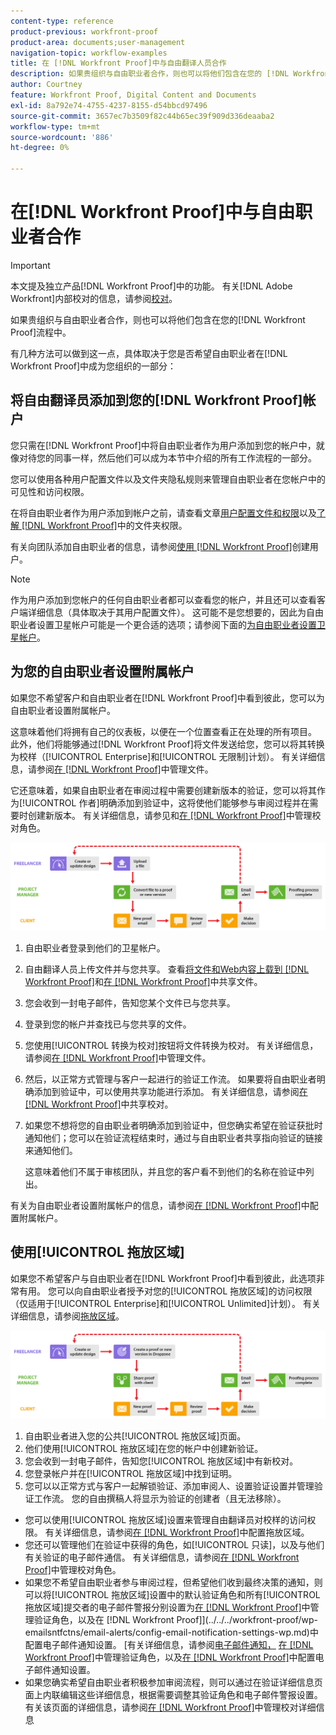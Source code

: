 ```yaml
---
content-type: reference
product-previous: workfront-proof
product-area: documents;user-management
navigation-topic: workflow-examples
title: 在 [!DNL Workfront Proof]中与自由翻译人员合作
description: 如果贵组织与自由职业者合作，则也可以将他们包含在您的 [!DNL Workfront Proof] 流程中。
author: Courtney
feature: Workfront Proof, Digital Content and Documents
exl-id: 8a792e74-4755-4237-8155-d54bbcd97496
source-git-commit: 3657ec7b3509f82c44b65ec39f909d336deaaba2
workflow-type: tm+mt
source-wordcount: '886'
ht-degree: 0%

---
```


# 在[!DNL Workfront Proof]中与自由职业者合作

>[!IMPORTANT]
>
>本文提及独立产品[!DNL Workfront Proof]中的功能。 有关[!DNL Adobe Workfront]内部校对的信息，请参阅[校对](../../../review-and-approve-work/proofing/proofing.md)。

如果贵组织与自由职业者合作，则也可以将他们包含在您的[!DNL Workfront Proof]流程中。

有几种方法可以做到这一点，具体取决于您是否希望自由职业者在[!DNL Workfront Proof]中成为您组织的一部分：

## 将自由翻译员添加到您的[!DNL Workfront Proof]帐户

您只需在[!DNL Workfront Proof]中将自由职业者作为用户添加到您的帐户中，就像对待您的同事一样，然后他们可以成为本节中介绍的所有工作流程的一部分。

您可以使用各种用户配置文件以及文件夹隐私规则来管理自由职业者在您帐户中的可见性和访问权限。

在将自由职业者作为用户添加到帐户之前，请查看文章[用户配置文件和权限](https://support.workfront.com/hc/https://support.workfront.com/hc/en-us/articles/115004087428-User-profiles-and-permissions)以及[了解 [!DNL Workfront Proof]](../../../workfront-proof/wp-work-proofsfiles/organize-your-work/folder-permissions.md)中的文件夹权限。

有关向团队添加自由职业者的信息，请参阅[使用 [!DNL Workfront Proof]](../../../workfront-proof/wp-mnguserscontacts/users/create-users.md)创建用户。

>[!NOTE]
>
>作为用户添加到您帐户的任何自由职业者都可以查看您的帐户，并且还可以查看客户端详细信息（具体取决于其用户配置文件）。 这可能不是您想要的，因此为自由职业者设置卫星帐户可能是一个更合适的选项；请参阅下面的[为自由职业者设置卫星帐户](https://support.workfront.com/knowledge/articles/115004259868/en-us?brand_id=662728&amp;return_to=%2Fhc%2Fen-us%2Farticles%2F115004259868#Option-B---set-up-a-satellite-account-for-your-freelancers)。

## 为您的自由职业者设置附属帐户

如果您不希望客户和自由职业者在[!DNL Workfront Proof]中看到彼此，您可以为自由职业者设置附属帐户。

这意味着他们将拥有自己的仪表板，以便在一个位置查看正在处理的所有项目。 此外，他们将能够通过[!DNL Workfront Proof]将文件发送给您，您可以将其转换为校样（[!UICONTROL Enterprise]和[!UICONTROL 无限制]计划）。 有关详细信息，请参阅[在 [!DNL Workfront Proof]](../../../workfront-proof/wp-work-proofsfiles/manage-your-work/manage-files.md)中管理文件。

它还意味着，如果自由职业者在审阅过程中需要创建新版本的验证，您可以将其作为[!UICONTROL 作者]明确添加到验证中，这将使他们能够参与审阅过程并在需要时创建新版本。 有关详细信息，请参见和[在 [!DNL Workfront Proof]](../../../workfront-proof/wp-work-proofsfiles/share-proofs-and-files/manage-proof-roles.md)中管理校对角色。

![自由翻译员_-_option_B.png](assets/freelancers_-_option_B.png)

1. 自由职业者登录到他们的卫星帐户。
1. 自由翻译人员上传文件并与您共享。 查看[将文件和Web内容上载到 [!DNL Workfront Proof]](../../../workfront-proof/wp-work-proofsfiles/create-proofs-and-files/upload-files-web-content.md)和[在 [!DNL Workfront Proof]](../../../workfront-proof/wp-work-proofsfiles/share-proofs-and-files/share-files.md)中共享文件。

1. 您会收到一封电子邮件，告知您某个文件已与您共享。
1. 登录到您的帐户并查找已与您共享的文件。
1. 您使用[!UICONTROL 转换为校对]按钮将文件转换为校对。 有关详细信息，请参阅[在 [!DNL Workfront Proof]](../../../workfront-proof/wp-work-proofsfiles/manage-your-work/manage-files.md)中管理文件。
1. 然后，以正常方式管理与客户一起进行的验证工作流。 如果要将自由职业者明确添加到验证中，可以使用共享功能进行添加。 有关详细信息，请参阅[在 [!DNL Workfront Proof]](../../../workfront-proof/wp-work-proofsfiles/share-proofs-and-files/share-proof.md)中共享校对。
1. 如果您不想将您的自由职业者明确添加到验证中，但您确实希望在验证获批时通知他们；您可以在验证流程结束时，通过与自由职业者共享指向验证的链接来通知他们。

   这意味着他们不属于审核团队，并且您的客户看不到他们的名称在验证中列出。

有关为自由职业者设置附属帐户的信息，请参阅[在 [!DNL Workfront Proof]](../../../workfront-proof/wp-acct-admin/satellite-accounts/configure-sat-acct-in-wp.md)中配置附属帐户。

## 使用[!UICONTROL 拖放区域]

如果您不希望客户与自由职业者在[!DNL Workfront Proof]中看到彼此，此选项非常有用。 您可以向自由职业者授予对您的[!UICONTROL 拖放区域]的访问权限（仅适用于[!UICONTROL Enterprise]和[!UICONTROL Unlimited]计划）。 有关详细信息，请参阅[拖放区域](../../../workfront-proof/wp-work-proofsfiles/create-proofs-and-files/dropzone.md)。

![自由翻译员_-_option_C_-_dropzone.png](assets/freelancers_-_option_C_-_dropzone.png)

1. 自由职业者进入您的公共[!UICONTROL 拖放区域]页面。
1. 他们使用[!UICONTROL 拖放区域]在您的帐户中创建新验证。
1. 您会收到一封电子邮件，告知您[!UICONTROL 拖放区域]中有新校对。
1. 您登录帐户并在[!UICONTROL 拖放区域]中找到证明。
1. 您可以以正常方式与客户一起解锁验证、添加审阅人、设置验证设置并管理验证工作流。 您的自由撰稿人将显示为验证的创建者（且无法移除）。

* 您可以使用[!UICONTROL 拖放区域]设置来管理自由翻译员对校样的访问权限。 有关详细信息，请参阅[在 [!DNL Workfront Proof]](../../../workfront-proof/wp-acct-admin/account-settings/configure-dropzone-in-wp.md)中配置拖放区域。
* 您还可以管理他们在验证中获得的角色，如[!UICONTROL 只读]，以及与他们有关验证的电子邮件通信。 有关详细信息，请参阅[在 [!DNL Workfront Proof]](../../../workfront-proof/wp-work-proofsfiles/share-proofs-and-files/manage-proof-roles.md)中管理校对角色。
* 如果您不希望自由职业者参与审阅过程，但希望他们收到最终决策的通知，则可以将[!UICONTROL 拖放区域]设置中的默认验证角色和所有[!UICONTROL 拖放区域]提交者的电子邮件警报分别设置为[在 [!DNL Workfront Proof]](../../../workfront-proof/wp-work-proofsfiles/share-proofs-and-files/manage-proof-roles.md)中管理验证角色，以及在 [!DNL Workfront Proof]](../../../workfront-proof/wp-emailsntfctns/email-alerts/config-email-notification-settings-wp.md)中配置电子邮件通知设置。 [有关详细信息，请参阅[电子邮件通知，](https://support.workfront.com/hc/en-us/sections/115000911867-Email-alerts) [在 [!DNL Workfront Proof]](../../../workfront-proof/wp-work-proofsfiles/share-proofs-and-files/manage-proof-roles.md)中管理验证角色，以及[在 [!DNL Workfront Proof]](../../../workfront-proof/wp-emailsntfctns/email-alerts/config-email-notification-settings-wp.md)中配置电子邮件通知设置。
* 如果您确实希望自由职业者积极参加审阅流程，则可以通过在验证详细信息页面上内联编辑这些详细信息，根据需要调整其验证角色和电子邮件警报设置。 有关该页面的详细信息，请参阅[在 [!DNL Workfront Proof]](../../../workfront-proof/wp-work-proofsfiles/manage-your-work/manage-proof-details.md)中管理校对详细信息
